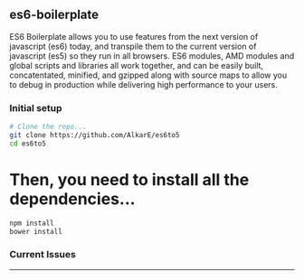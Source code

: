 ## es6-boilerplate

ES6 Boilerplate allows you to use features from the next version of javascript (es6) today, and transpile them to the
current version of javascript (es5) so they run in all browsers.  ES6 modules, AMD modules and global scripts
and libraries all work together, and can be easily built, concatentated, minified, and gzipped along with source
maps to allow you to debug in production while delivering high performance to your users.

### Initial setup

```bash
# Clone the repo...
git clone https://github.com/AlkarE/es6to5
cd es6to5
```

# Then, you need to install all the dependencies...
```bash
npm install
bower install
```

### Current Issues
---

